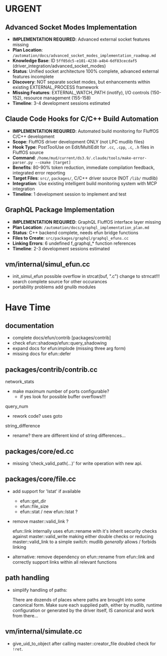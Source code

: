 # URGENT #
## Advanced Socket Modes Implementation ##
- **IMPLEMENTATION REQUIRED**: Advanced external socket features missing
- **Plan Location**: `/automation/docs/advanced_socket_modes_implementation_roadmap.md`
- **Knowledge Base**: ID `5ff05dc5-e101-4238-a4b4-6df83cecdaf5` (driver_integration/advanced_socket_modes)
- **Status**: Unified socket architecture 100% complete, advanced external features incomplete
- **Discovery**: NOT separate socket modes, but enhancements within existing EXTERNAL_PROCESS framework
- **Missing Features**: EXTERNAL_WATCH_PATH (inotify), I/O controls (150-152), resource management (155-158)
- **Timeline**: 3-4 development sessions estimated

## Claude Code Hooks for C/C++ Build Automation ##
- **IMPLEMENTATION REQUIRED**: Automated build monitoring for FluffOS C/C++ development
- **Scope**: FluffOS driver development ONLY (not LPC mudlib files)
- **Hook Type**: PostToolUse on Edit/MultiEdit for `.cc`, `.cpp`, `.c`, `.h` files in FluffOS source
- **Command**: `/home/mud/current/ds3.9/.claude/tools/make-error-parser.py --cmake [target]`
- **Benefits**: 80-90% token reduction, immediate compilation feedback, integrated error reporting
- **Target Files**: `src/`, `packages/`, C/C++ driver source (NOT `/lib/` mudlib)
- **Integration**: Use existing intelligent build monitoring system with MCP integration
- **Timeline**: 1 development session to implement and test

## GraphQL Package Implementation ##
- **IMPLEMENTATION REQUIRED**: GraphQL FluffOS interface layer missing
- **Plan Location**: `/automation/docs/graphql_implementation_plan.md` 
- **Status**: C++ backend complete, needs efun bridge functions
- **Files to Create**: `src/packages/graphql/graphql_efuns.cc`
- **Linking Errors**: 6 undefined f_graphql_* function references
- **Timeline**: 2-3 development sessions estimated

## vm/internal/simul\_efun.cc ##
- init\_simul\_efun
  possible overflow in strcat(buf, ".c") change to strncat!!!
  search complete source for other occurances
- portability problems
    add gnulib modules

# Have Time #
## documentation ##
- complete docs/efun/contrib [packages/contrib]
- check efun::shadowp/efun::query_shadowing
- expand docs for efun:implode (missing three arg form)
- missing docs for efun::defer

## packages/contrib/contrib.cc ##
network\_stats
- make maximum number of ports configurable?
  - if yes look for possible buffer overflows!!!

query\_num
- rework code? uses goto

string\_difference
- rename? there are different kind of string differences...

## packages/core/ed.cc ##
- missing 'check\_valid\_path(...)' for write operation with new api.

## packages/core/file.cc ##
- add support for 'lstat' if available
  - efun::get\_dir
  - efun::file\_size
  - efun::stat / new efun::lstat ?
- remove master::valid\_link ?
  
  efun::link internally uses efun::rename with it's inherit security checks
  against master::valid\_write making either double checks or reducing
  master::valid\_link to a simple switch: mudlib _generally_ allows / forbids
  linking
- alternative:
  remove dependency on efun::rename from efun::link and correctly support
  links within all relevant functions

## path handling ##
- simplify handling of paths:
  
  There are dozends of places where paths are brought into some canonical
  form.
  Make sure each supplied path, either by mudlib, runtime configuration or
  generated by the driver itself, IS canonical and work from there...

## vm/internal/simulate.cc ##
- give_uid_to_object
  after calling master::creator_file doubled check for ```!ret```.
